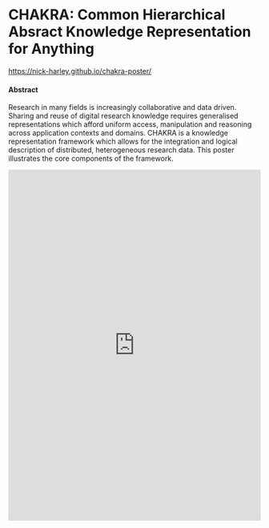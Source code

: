 # CHAKRA: Common Hierarchical Absract Knowledge Representation for Anything

<https://nick-harley.github.io/chakra-poster/>

#### Abstract 

Research in many fields is increasingly collaborative and data driven. Sharing and reuse of digital research knowledge requires generalised representations which afford uniform access, manipulation and reasoning across application contexts and domains. CHAKRA is a knowledge representation framework which allows for the integration and logical description of distributed, heterogeneous research data. This poster illustrates the core components of the framework.


<embed src="https://nick-harley.github.io/chakra-poster/chakra-poster.pdf" type="application/pdf" width="100%" height="700"/>
